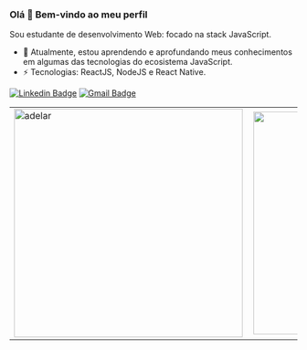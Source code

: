 

### Olá 👋 Bem-vindo ao meu perfil 


Sou estudante de desenvolvimento Web: focado na stack JavaScript.

- 🔭 Atualmente, estou aprendendo e aprofundando meus conhecimentos em algumas das tecnologias do ecosistema JavaScript.
- ⚡ Tecnologias: ReactJS, NodeJS e React Native. 

[![Linkedin Badge](https://img.shields.io/badge/-LinkedIn-blue?style=flat-square&logo=Linkedin&logoColor=white&link=https://www.linkedin.com/in/adelar-de-mello-1948a1168/)](https://www.linkedin.com/in/adelar-de-mello-1948a1168/)
[![Gmail Badge](https://img.shields.io/badge/-Gmail-c14438?style=flat-square&logo=Gmail&logoColor=white&link=mailto:adelarmello8@gmail.com)](mailto:adelarmello8@gmail.com)


<center>
  <table>
    <tr>
      <td><img width="400" align="left" src="https://github-readme-stats.vercel.app/api?username=adelarmello&show_icons=true&theme=default" alt="adelar"/></td>
      <td><img width="390px" align="left" src="https://github-readme-stats.vercel.app/api/top-langs/?username=adelarmello&hide=html&layout=compact&theme=default"/>      </td>
   </tr>
 </table>
</center>
